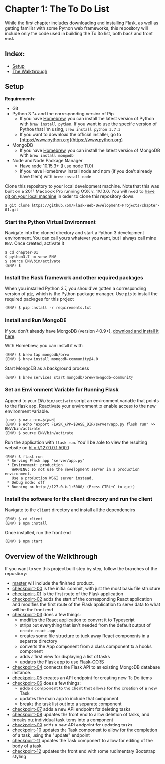 # Chapter 1: The To Do List

While the first chapter includes downloading and installing Flask, as well as getting familiar with some Python web frameworks, this repository will include only the code used in building the To Do list, both back and front end.

## Index:

- [Setup](#Setup)
- [The Walkthrough](#Overview-of-the-Walkthrough)

## Setup

**Requirements:**

- Git
- Python 3.7+ and the corresponding version of Pip
  - If you have [Homebrew](https://brew.sh/), you can install the latest version of Python with `brew install python`. If you want to use the specific version of Python that I'm using, `brew install python 3.7.3`
  - If you want to download the official installer, go to [https://www.python.org](https://www.python.org)
- MongoDB
  - If you have [Homebrew](https://brew.sh), you can install the latest version of MongoDB with `brew install mongodb`
- Node and Node Package Manager
  - Have node 10.15.3+ (I use node 11.0)
  - If you have Homebrew, install node and npm (if you don't already have them) with `brew install node`

Clone this repository to your local development machine.
Note that this was built on a 2017 Macbook Pro running OSX v. 10.13.6.
You will need to [have git on your local machine](https://git-scm.com/downloads) in order to clone this repository down.

```
$ git clone https://github.com/Flask-Web-Development-Projects/chapter-01.git
```

### Start the Python Virtual Environment

Navigate into the cloned directory and start a Python 3 development environment.
You can call yours whatever you want, but I always call mine `ENV`.
Once created, activate it

```
$ cd chapter-01
$ python3.7 -m venv ENV
$ source ENV/bin/activate
(ENV) $
```

### Install the Flask framework and other required packages

When you installed Python 3.7, you should've gotten a corresponding version of `pip`, which is the Python package manager.
Use `pip` to install the required packages for this project

```
(ENV) $ pip install -r requirements.txt
```

### Install and Run MongoDB

If you don't already have MongoDB (version 4.0.9+), [download and install it here](https://docs.mongodb.com/manual/administration/install-community/).

With Homebrew, you can install it with

```
(ENV) $ brew tap mongodb/brew
(ENV) $ brew install mongodb-community@4.0
```

Start MongoDB as a background process

```
(ENV) $ brew services start mongodb/brew/mongodb-community
```

### Set an Environment Variable for Running Flask

Append to your `ENV/bin/activate` script an environment variable that points to the flask app.
Reactivate your environment to enable access to the new environment variable.

```
(ENV) $ BASE_DIR=$(pwd)
(ENV) $ echo "export FLASK_APP=$BASE_DIR/server/app.py flask run" >> ENV/bin/activate
(ENV) $ source ENV/bin/activate
```

Run the application with `flask run`.
You'll be able to view the resulting website on http://127.0.0.1:5000

```
(ENV) $ flask run
 * Serving Flask app "server/app.py"
 * Environment: production
   WARNING: Do not use the development server in a production environment.
   Use a production WSGI server instead.
 * Debug mode: off
 * Running on http://127.0.0.1:5000/ (Press CTRL+C to quit)
```

### Install the software for the client directory and run the client

Navigate to the `client` directory and install all the dependencies

```
(ENV) $ cd client
(ENV) $ npm install
```

Once installed, run the front end

```
(ENV) $ npm start
```

## Overview of the Walkthrough

If you want to see this project built step by step, follow the branches of the repository:

- [master](https://github.com/Flask-Web-Development-Projects/chapter-01/) will include the finished product.
- [checkpoint-00](https://github.com/Flask-Web-Development-Projects/chapter-01/tree/checkpoint-00) is the initial commit, with just the most basic file structure
- [checkpoint-01](https://github.com/Flask-Web-Development-Projects/chapter-01/tree/checkpoint-01) is the first route of the Flask application
- [checkpoint-02](https://github.com/Flask-Web-Development-Projects/chapter-01/tree/checkpoint-02) adds the start of the corresponding React application and modifies the first route of the Flask application to serve data to what will be the front end
- [checkpoint-03](https://github.com/Flask-Web-Development-Projects/chapter-01/tree/checkpoint-03) does a few things:
  - modifies the React application to convert it to Typescript
  - strips out everything that isn't needed from the default output of `create-react-app`
  - creates some file structure to tuck away React components in a separate directory
  - converts the App component from a class component to a hooks component
  - adds a first view for displaying a list of tasks
  - updates the Flask app to use [Flask-CORS](https://flask-cors.readthedocs.io/en/latest/)
- [checkpoint-04](https://github.com/Flask-Web-Development-Projects/chapter-01/tree/checkpoint-04) connects the Flask API to an existing MongoDB database instance.
- [checkpoint-05](https://github.com/Flask-Web-Development-Projects/chapter-01/tree/checkpoint-05) creates an API endpoint for creating new To Do items
- [checkpoint-06](https://github.com/Flask-Web-Development-Projects/chapter-01/tree/checkpoint-06) does a few things:
  - adds a component to the client that allows for the creation of a new Task
  - updates the main app to include that component
  - breaks the task list out into a separate component
- [checkpoint-07](https://github.com/Flask-Web-Development-Projects/chapter-01/tree/checkpoint-07) adds a new API endpoint for deleting tasks
- [checkpoint-08](https://github.com/Flask-Web-Development-Projects/chapter-01/tree/checkpoint-08) updates the front end to allow deletion of tasks, and breaks out individual task items into a component
- [checkpoint-09](https://github.com/Flask-Web-Development-Projects/chapter-01/tree/checkpoint-09) adds a new API endpoint for updating tasks
- [checkpoint-10](https://github.com/Flask-Web-Development-Projects/chapter-01/tree/checkpoint-10) updates the Task component to allow for the completion of a task, using the "update" endpoint
- [checkpoint-11](https://github.com/Flask-Web-Development-Projects/chapter-01/tree/checkpoint-11) updates the Task component to allow for editing of the body of a task
- [checkpoint-12](https://github.com/Flask-Web-Development-Projects/chapter-01/tree/checkpoint-12) updates the front end with some rudimentary Bootstrap styling